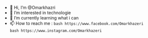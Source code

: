 - 👋 Hi, I’m @Omarkhazri
- 👀 I’m interested in technologie
- 🌱 I’m currently learning what i can
- 📫 How to reach me :
                       ```bash
                       https://www.facebook.com/Omarkhazeri 
                       ```
                       ```bash
                       https://www.instagram.com/Omarkhazeri
                       ```

<!---
Omarkhazri/Omarkhazri is a ✨ special ✨ repository because its `README.md` (this file) appears on your GitHub profile.
You can click the Preview link to take a look at your changes.
--->
